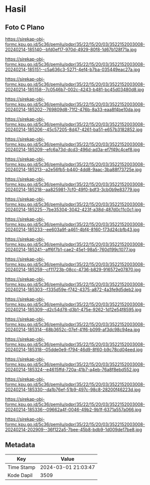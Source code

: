 # Hasil

## Foto C Plano

https://sirekap-obj-formc.kpu.go.id/5c36/pemilu/pdpr/35/22/15/20/03/3522152003008-20240214-185140--bfd0ef17-970d-4929-80f8-1d67b128f71a.jpg

https://sirekap-obj-formc.kpu.go.id/5c36/pemilu/pdpr/35/22/15/20/03/3522152003008-20240214-185151--c5a636c3-5271-4ef4-b7ba-035449eac27a.jpg

https://sirekap-obj-formc.kpu.go.id/5c36/pemilu/pdpr/35/22/15/20/03/3522152003008-20240214-185158--7c0546b7-002c-4243-b481-bc45d03480d8.jpg

https://sirekap-obj-formc.kpu.go.id/5c36/pemilu/pdpr/35/22/15/20/03/3522152003008-20240214-185202--769809d8-71f2-476b-8a33-eaa8f4be10da.jpg

https://sirekap-obj-formc.kpu.go.id/5c36/pemilu/pdpr/35/22/15/20/03/3522152003008-20240214-185206--45c57205-8d47-4261-ba51-e657b3182852.jpg

https://sirekap-obj-formc.kpu.go.id/5c36/pemilu/pdpr/35/22/15/20/03/3522152003008-20240214-185209--efc6a73d-dcd3-496d-ad3a-ef7f49c4cef8.jpg

https://sirekap-obj-formc.kpu.go.id/5c36/pemilu/pdpr/35/22/15/20/03/3522152003008-20240214-185213--a2e56fb5-b440-4dd8-9aac-3ba88f73725e.jpg

https://sirekap-obj-formc.kpu.go.id/5c36/pemilu/pdpr/35/22/15/20/03/3522152003008-20240214-185218--aa825981-7cf0-49f0-bdf3-3cb0b9e83779.jpg

https://sirekap-obj-formc.kpu.go.id/5c36/pemilu/pdpr/35/22/15/20/03/3522152003008-20240214-185225--7be35304-3042-423f-a38d-487d0c11c0c1.jpg

https://sirekap-obj-formc.kpu.go.id/5c36/pemilu/pdpr/35/22/15/20/03/3522152003008-20240214-185233--ee603a9f-a461-4bf4-8160-173d24cbfb43.jpg

https://sirekap-obj-formc.kpu.go.id/5c36/pemilu/pdpr/35/22/15/20/03/3522152003008-20240214-185241--aff6f7b1-cae2-45e1-98a5-760d199c1077.jpg

https://sirekap-obj-formc.kpu.go.id/5c36/pemilu/pdpr/35/22/15/20/03/3522152003008-20240214-185259--cf11723b-08cc-4736-b829-916572e07870.jpg

https://sirekap-obj-formc.kpu.go.id/5c36/pemilu/pdpr/35/22/15/20/03/3522152003008-20240214-185303--f335d59e-f742-4375-a872-4a3fe9d5deb2.jpg

https://sirekap-obj-formc.kpu.go.id/5c36/pemilu/pdpr/35/22/15/20/03/3522152003008-20240214-185309--d2c54d78-d3b1-475e-9262-1d12e54f8595.jpg

https://sirekap-obj-formc.kpu.go.id/5c36/pemilu/pdpr/35/22/15/20/03/3522152003008-20240214-185314--68b3652c-07ef-41f6-b099-af3dc98c94ea.jpg

https://sirekap-obj-formc.kpu.go.id/5c36/pemilu/pdpr/35/22/15/20/03/3522152003008-20240214-185318--05dde0e9-f794-46d9-8f60-b9c78cd04eed.jpg

https://sirekap-obj-formc.kpu.go.id/5c36/pemilu/pdpr/35/22/15/20/03/3522152003008-20240214-185324--e4615ffd-720a-41b7-a4eb-76a8f8ebd552.jpg

https://sirekap-obj-formc.kpu.go.id/5c36/pemilu/pdpr/35/22/15/20/03/3522152003008-20240214-185330--da1b76ef-51b9-497c-98c8-28200f46223d.jpg

https://sirekap-obj-formc.kpu.go.id/5c36/pemilu/pdpr/35/22/15/20/03/3522152003008-20240214-185336--09662a4f-0046-49b2-9b1f-6371a557a066.jpg

https://sirekap-obj-formc.kpu.go.id/5c36/pemilu/pdpr/35/22/15/20/03/3522152003008-20240214-202909--36f122a5-7bee-45b8-bdb9-1d009de17be8.jpg


## Metadata

| Key        | Value               |
| ---------- | ------------------- |
| Time Stamp | 2024-03-01 21:03:47 |
| Kode Dapil | 3509                |



